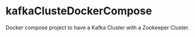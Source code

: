 # kafkaClusteDockerCompose
Docker compose project to have a Kafka Cluster with a Zookeeper Cluster.
